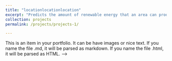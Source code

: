 ```yaml
---
title: "locationlocationlocation"
excerpt: "Predicts the amount of renewable energy that an area can produce by Python API and a web interface<br/><img src='/images/locationlocationlocation.jpg'>"
collection: projects
permalink: /projects/projects-1/

---
```


This is an item in your portfolio. It can be have images or nice text. If you name the file .md, it will be parsed as markdown. If you name the file .html, it will be parsed as HTML.  -->

<!-- 


---
title: "locationlocationlocation"
collection: projects
permalink: /projects/locationlocationlocation/
excerpt: 'Predicts the amount of renewable energy that an area can produce by Python API and a web interface.'
date: 2022-10-16
venue: 'University of Illinois Urbana-Champaign'
header:
  teaser: "locationlocationlocation.jpg"
--- -->
